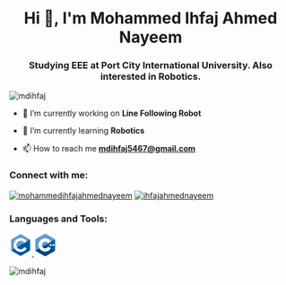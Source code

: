 <h1 align="center">Hi 👋, I'm Mohammed Ihfaj Ahmed Nayeem</h1>
<h3 align="center">Studying EEE at Port City International University. Also interested in Robotics.</h3>

<p align="left"> <img src="https://komarev.com/ghpvc/?username=mdihfaj&label=Profile%20views&color=0e75b6&style=flat" alt="mdihfaj" /> </p>

- 🔭 I’m currently working on **Line Following Robot**

- 🌱 I’m currently learning **Robotics**

- 📫 How to reach me **mdihfaj5467@gmail.com**

<h3 align="left">Connect with me:</h3>
<p align="left">
<a href="https://www.linkedin.com/in/mohammed-ihfaj-ahmed-nayeem-bbb6bb303/" target="blank"><img align="center" src="https://raw.githubusercontent.com/rahuldkjain/github-profile-readme-generator/master/src/images/icons/Social/linked-in-alt.svg" alt="mohammedihfajahmednayeem" height="30" width="40" /></a>
<a href="https://fb.com/ihfajahmednayeem" target="blank"><img align="center" src="https://raw.githubusercontent.com/rahuldkjain/github-profile-readme-generator/master/src/images/icons/Social/facebook.svg" alt="ihfajahmednayeem" height="30" width="40" /></a>
</p>

<h3 align="left">Languages and Tools:</h3>
<p align="left"> <a href="https://www.cprogramming.com/" target="_blank" rel="noreferrer"> <img src="https://raw.githubusercontent.com/devicons/devicon/master/icons/c/c-original.svg" alt="c" width="40" height="40"/> </a> <a href="https://www.w3schools.com/cpp/" target="_blank" rel="noreferrer"> <img src="https://raw.githubusercontent.com/devicons/devicon/master/icons/cplusplus/cplusplus-original.svg" alt="cplusplus" width="40" height="40"/> </a> </p>

<p><img align="center" src="https://github-readme-stats.vercel.app/api/top-langs?username=mdihfaj&show_icons=true&locale=en&layout=compact" alt="mdihfaj" /></p>
